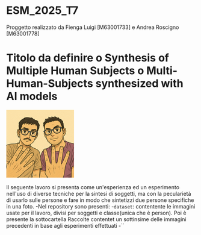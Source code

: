 # ESM_2025_T7
Proggetto realizzato da Fienga Luigi [M63001733] e Andrea Roscigno [M63001778]

# Titolo da definire o Synthesis of Multiple Human Subjects o Multi-Human-Subjects synthesized with AI models

![](https://github.com/luigifienga18/ESM_2025_T7/blob/a9f414c47c3b8a5a800f279a6a631d8933508214/logo180.png)

Il seguente lavoro si presenta come un'esperienza ed un esperimento nell'uso di diverse tecniche per la sintesi di soggetti, ma con la pecularietà di usarlo sulle persone e fare in modo che sintetizzi due persone specifiche in una foto.
-Nel repository sono presenti:
    -`dataset`: contentente le immagini usate per il lavoro, divisi per soggetti e classe(unica che è person). Poi è presente la sottocartella Raccolte contentet un sottinsime delle immagini precedenti in base agli esperimenti effettuati
    -``
